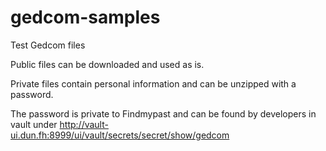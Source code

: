 # gedcom-samples
Test Gedcom files

Public files can be downloaded and used as is.

Private files contain personal information and can be unzipped with a password. 

The password is private to Findmypast and can be found by developers in vault under http://vault-ui.dun.fh:8999/ui/vault/secrets/secret/show/gedcom
